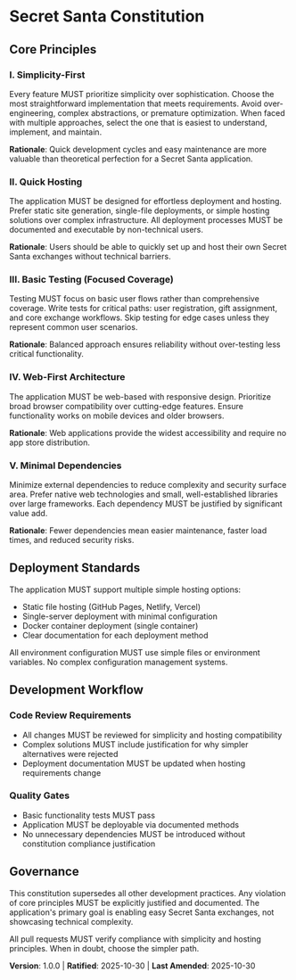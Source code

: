 <!--
Sync Impact Report:
- Version change: None → 1.0.0
- New principles added: Simplicity-First, Quick Hosting, Basic Testing, Web-First, Minimal Dependencies
- Templates requiring updates: ✅ All templates reviewed and aligned
- Follow-up TODOs: None
-->

# Secret Santa Constitution

## Core Principles

### I. Simplicity-First
Every feature MUST prioritize simplicity over sophistication. Choose the most straightforward implementation that meets requirements. Avoid over-engineering, complex abstractions, or premature optimization. When faced with multiple approaches, select the one that is easiest to understand, implement, and maintain.

**Rationale**: Quick development cycles and easy maintenance are more valuable than theoretical perfection for a Secret Santa application.

### II. Quick Hosting
The application MUST be designed for effortless deployment and hosting. Prefer static site generation, single-file deployments, or simple hosting solutions over complex infrastructure. All deployment processes MUST be documented and executable by non-technical users.

**Rationale**: Users should be able to quickly set up and host their own Secret Santa exchanges without technical barriers.

### III. Basic Testing (Focused Coverage)
Testing MUST focus on basic user flows rather than comprehensive coverage. Write tests for critical paths: user registration, gift assignment, and core exchange workflows. Skip testing for edge cases unless they represent common user scenarios.

**Rationale**: Balanced approach ensures reliability without over-testing less critical functionality.

### IV. Web-First Architecture
The application MUST be web-based with responsive design. Prioritize broad browser compatibility over cutting-edge features. Ensure functionality works on mobile devices and older browsers.

**Rationale**: Web applications provide the widest accessibility and require no app store distribution.

### V. Minimal Dependencies
Minimize external dependencies to reduce complexity and security surface area. Prefer native web technologies and small, well-established libraries over large frameworks. Each dependency MUST be justified by significant value add.

**Rationale**: Fewer dependencies mean easier maintenance, faster load times, and reduced security risks.

## Deployment Standards

The application MUST support multiple simple hosting options:
- Static file hosting (GitHub Pages, Netlify, Vercel)
- Single-server deployment with minimal configuration
- Docker container deployment (single container)
- Clear documentation for each deployment method

All environment configuration MUST use simple files or environment variables. No complex configuration management systems.

## Development Workflow

### Code Review Requirements
- All changes MUST be reviewed for simplicity and hosting compatibility
- Complex solutions MUST include justification for why simpler alternatives were rejected
- Deployment documentation MUST be updated when hosting requirements change

### Quality Gates
- Basic functionality tests MUST pass
- Application MUST be deployable via documented methods
- No unnecessary dependencies MUST be introduced without constitution compliance justification

## Governance

This constitution supersedes all other development practices. Any violation of core principles MUST be explicitly justified and documented. The application's primary goal is enabling easy Secret Santa exchanges, not showcasing technical complexity.

All pull requests MUST verify compliance with simplicity and hosting principles. When in doubt, choose the simpler path.

**Version**: 1.0.0 | **Ratified**: 2025-10-30 | **Last Amended**: 2025-10-30
